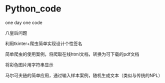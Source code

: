 # Python_code
one day one code

八皇后问题

利用tkinter+爬虫简单实现设计个性签名

简单爬虫的使用案例，将爬取在线html文档，转换为可下载的pdf文档

将彩色图片用字符串显示

马尔可夫链的简单应用，通过输入样本案例，随机生成文本（类似与传统的NPL）

